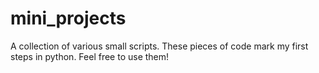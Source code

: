 # mini_projects
A collection of various small scripts. These pieces of code mark my first steps in python. Feel free to use them!

